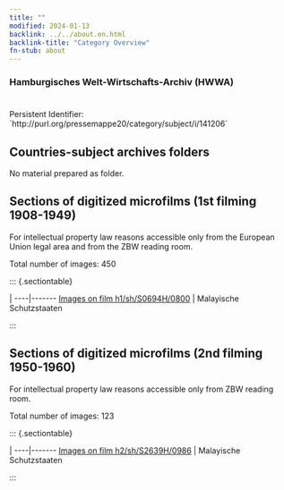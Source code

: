 ```yaml
---
title: ""
modified: 2024-01-13
backlink: ../../about.en.html
backlink-title: "Category Overview"
fn-stub: about
---
```


### Hamburgisches Welt-Wirtschafts-Archiv (HWWA)

# 

<div class="hint">Persistent Identifier: `http://purl.org/pressemappe20/category/subject/i/141206`</div>







## Countries-subject archives folders





No material prepared as folder.



<a id="filmsections" />

## Sections of digitized microfilms (1st filming 1908-1949)

<p>For intellectual property law reasons accessible only from the European Union legal area and from the ZBW reading room.</p>



<p>Total number of images: 450</p>




::: {.sectiontable}

 | 
----|-------
<a class="btn" href="https://pm20.zbw.eu/film/h1/sh/S0694H/0800" rel="nofollow">Images on film h1/sh/S0694H/0800</a> | Malayische Schutzstaaten


:::




## Sections of digitized microfilms (2nd filming 1950-1960)

<p>For intellectual property law reasons accessible only from ZBW reading room.</p>



<p>Total number of images: 123</p>




::: {.sectiontable}

 | 
----|-------
<a class="btn" href="https://pm20.zbw.eu/film/h2/sh/S2639H/0986" rel="nofollow">Images on film h2/sh/S2639H/0986</a> | Malayische Schutzstaaten


:::
















